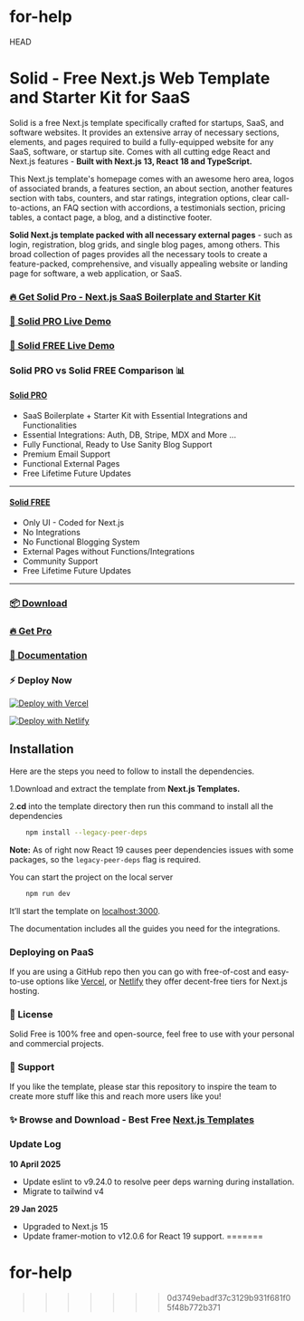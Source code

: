 # for-help
HEAD
# Solid - Free Next.js Web Template and Starter Kit for SaaS

Solid is a free Next.js template specifically crafted for startups, SaaS, and software websites. It provides an extensive array of necessary sections, elements, and pages required to build a fully-equipped website for any SaaS, software, or startup site. Comes with all cutting edge React and Next.js features - **Built with Next.js 13, React 18 and TypeScript.**

This Next.js template's homepage comes with an awesome hero area, logos of associated brands, a features section, an about section, another features section with tabs, counters, and star ratings, integration options, clear call-to-actions, an FAQ section with accordions, a testimonials section, pricing tables, a contact page, a blog, and a distinctive footer.

**Solid Next.js template packed with all necessary external pages** - such as login, registration, blog grids, and single blog pages, among others. This broad collection of pages provides all the necessary tools to create a feature-packed, comprehensive, and visually appealing website or landing page for software, a web application, or SaaS.

### [🔥 Get Solid Pro - Next.js SaaS Boilerplate and Starter Kit](https://nextjstemplates.com/templates/solid)

### [🚀 Solid PRO Live Demo](https://solid.nextjstemplates.com/)

### [🚀 Solid FREE Live Demo](https://solid-free.nextjstemplates.com/)

### Solid PRO vs Solid FREE Comparison 📊

#### [Solid PRO](https://solid.nextjstemplates.com/)
- SaaS Boilerplate + Starter Kit with Essential Integrations and Functionalities
- Essential Integrations: Auth, DB, Stripe, MDX and More ...
- Fully Functional, Ready to Use Sanity Blog Support
- Premium Email Support
- Functional External Pages
- Free Lifetime Future Updates
___
#### [Solid FREE](https://solid-free.nextjstemplates.com/)
- Only UI - Coded for Next.js
- No Integrations
- No Functional Blogging System
- External Pages without Functions/Integrations
- Community Support
- Free Lifetime Future Updates
___

### [📦 Download](https://nextjstemplates.com/templates/solid)

### [🔥 Get Pro](https://nextjstemplates.com/templates/solid)

### [🔌 Documentation](https://nextjstemplates.com/docs)

### ⚡ Deploy Now

[![Deploy with Vercel](https://vercel.com/button)](https://vercel.com/new/clone?repository-url=https%3A%2F%2Fgithub.com%2FNextJSTemplates%2Fsolid-nextjs)

[![Deploy with Netlify](https://www.netlify.com/img/deploy/button.svg)](https://app.netlify.com/start/deploy?repository=https://github.com/NextJSTemplates/solid-nextjs)


## Installation

Here are the steps you need to follow to install the dependencies.

1.Download and extract the template from **Next.js Templates.**

2.**cd** into the template directory then run this command to install all the dependencies
    
```bash
    npm install --legacy-peer-deps
```
**Note:** As of right now React 19 causes peer dependencies issues with some packages, so the `legacy-peer-deps` flag is required.

You can start the project on the local server
    
```bash
    npm run dev
 ```

It’ll start the template on [localhost:3000](http://localhost:3000). 

The documentation includes all the guides you need for the integrations. 


### Deploying on PaaS

If you are using a GitHub repo then you can go with free-of-cost and easy-to-use options like [Vercel](https://vercel.com/), or [Netlify](https://netlify.com/) they offer decent-free tiers for Next.js hosting.

### 📄 License
Solid Free is 100% free and open-source, feel free to use with your personal and commercial projects.

### 💜 Support
If you like the template, please star this repository to inspire the team to create more stuff like this and reach more users like you!

### ✨ Browse and Download - Best Free [Next.js Templates](https://nextjstemplates.com/templates)

### Update Log

**10 April 2025**
- Update eslint to v9.24.0 to resolve peer deps warning during installation.
- Migrate to tailwind v4

**29 Jan 2025**
- Upgraded to Next.js 15
- Update framer-motion to v12.0.6 for React 19 support.
=======
# for-help
>>>>>>> 0d3749ebadf37c3129b931f681f05f48b772b371
